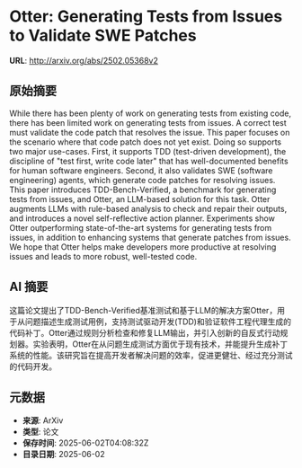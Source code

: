 # Otter: Generating Tests from Issues to Validate SWE Patches

**URL**: http://arxiv.org/abs/2502.05368v2

## 原始摘要

While there has been plenty of work on generating tests from existing code,
there has been limited work on generating tests from issues. A correct test
must validate the code patch that resolves the issue. This paper focuses on the
scenario where that code patch does not yet exist. Doing so supports two major
use-cases. First, it supports TDD (test-driven development), the discipline of
"test first, write code later" that has well-documented benefits for human
software engineers. Second, it also validates SWE (software engineering)
agents, which generate code patches for resolving issues. This paper introduces
TDD-Bench-Verified, a benchmark for generating tests from issues, and Otter, an
LLM-based solution for this task. Otter augments LLMs with rule-based analysis
to check and repair their outputs, and introduces a novel self-reflective
action planner. Experiments show Otter outperforming state-of-the-art systems
for generating tests from issues, in addition to enhancing systems that
generate patches from issues. We hope that Otter helps make developers more
productive at resolving issues and leads to more robust, well-tested code.


## AI 摘要

这篇论文提出了TDD-Bench-Verified基准测试和基于LLM的解决方案Otter，用于从问题描述生成测试用例，支持测试驱动开发(TDD)和验证软件工程代理生成的代码补丁。Otter通过规则分析检查和修复LLM输出，并引入创新的自反式行动规划器。实验表明，Otter在从问题生成测试方面优于现有技术，并能提升生成补丁系统的性能。该研究旨在提高开发者解决问题的效率，促进更健壮、经过充分测试的代码开发。

## 元数据

- **来源**: ArXiv
- **类型**: 论文
- **保存时间**: 2025-06-02T04:08:32Z
- **目录日期**: 2025-06-02
